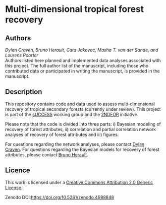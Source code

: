 # Multi-dimensional tropical forest recovery  

## Authors
*Dylan Craven, Bruno Herault, Cata Jakovac, Masha T. van der Sande, and Lourens Poorter*    
Authors listed here planned and implemented data analyses associated with this project. The full author list of the manuscript, including those who contributed data or participated in writing the manuscript, is provided in the manuscript.

## Description  

This repository contains code and data used to assess multi-dimensional recovery of tropical secondary forests (currently under review). This project is part of the [sUCCESS](https://www.idiv.de/de/sdiv/arbeitsgruppen/pool-of-working-groups/success.html) working group and the [2NDFOR](https://sites.google.com/view/2ndfor/home) initiative. 

Please note that the code is divided into three parts: i) Bayesian modeling of recovery of forest attributes, ii) correlation and partial correlation network analyses of recovery of forest attributes and iii) figures.  

For questions regarding the network analyses, please contact [Dylan Craven](mailto:dylan.craven@aya.yale.edu). For questions regarding the Bayesian models for recovery of forest attributes, please contact [Bruno Herault](bruno.herault@cirad.fr).

## Licence  
 
This work is licensed under a [Creative Commons Attribution 2.0 Generic License](https://creativecommons.org/licenses/by/2.0/).

Zenodo DOI:https://doi.org/10.5281/zenodo.4988848